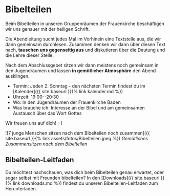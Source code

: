 # Bibelteilen
Beim Bibelteilen in unseren Gruppenräumen der Frauenkirche beschäftigen wir uns genauer mit der heiligen Schrift.

Die Abendleitung sucht jedes Mal im Vorhinein eine Textstelle aus, die wir dann gemeinsam durchlesen. Zusammen denken wir dann über diesen Text nach, **tauschen uns gegenseitig aus** und diskutieren über die Deutung und die Lehre dieser Stelle.

Nach dem Abschlussgebet sitzen wir dann meistens noch gemeinsam in den Jugendräumen und lassen **in gemütlicher Atmosphäre** den Abend ausklingen.

* Termin: Jeden 2. Sonntag - den nächsten Termin findest du im [Kalender]({{ site.baseurl }}{% link kalender.md %})
* Uhrzeit: 19:00--20:30
* Wo: In den Jugendräumen der Frauenkirche Baden
* Was brauche ich: Interesse an der Bibel und am gemeinsamen Austausch über das Wort Gottes

Wir freuen uns auf dich! :-)

![7 junge Menschen sitzen nach dem Bibelteilen noch zusammen]({{ site.baseurl }}{% link assets/fotos/Bibelteilen.jpeg %})
_Gemütliches Zusammensitzen nach dem Bibelteilen_

## Bibelteilen-Leitfaden

Du möchtest nachschauen, was dich beim Bibelteilen genau erwartet, oder sogar selbst mit Freunden bibelteilen? In den [Downloads]({{ site.baseurl }}{% link downloads.md %}) findest du unseren Bibelteilen-Leitfaden zum Herunterladen.
